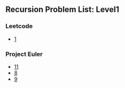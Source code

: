 ## Recursion Problem List: Level1


### Leetcode
- [1](/problem-solving/brute_force/recursion/l1-lc-1)


### Project Euler
- [11](/problem-solving/brute_force/recursion/l1-euler-11)
- [8](/problem-solving/brute_force/recursion/l1-euler-8)
- [9](/problem-solving/brute_force/recursion/l1-euler-9)


